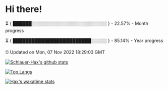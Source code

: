 # Hi there!

⏳ { ██████░░░░░░░░░░░░░░░░░░░░░░░░ } - 22.57% - Month progress

⏳ { █████████████████████████░░░░░ } - 85.14% - Year progress

⏰ Updated on Mon, 07 Nov 2022 18:29:03 GMT


[![Schlauer-Hax's github stats](https://github-readme-stats.vercel.app/api?username=Schlauer-Hax&show_icons=true&theme=dark&count_private=true)](https://github.com/Schlauer-Hax)


[![Top Langs](https://github-readme-stats.vercel.app/api/top-langs/?username=Schlauer-Hax&layout=compact&theme=dark)](https://github.com/Schlauer-Hax?tab=repositories)


[![Hax's wakatime stats](https://github-readme-stats.vercel.app/api/wakatime?username=Hax&theme=dark)](https://wakatime.com/@Hax)

